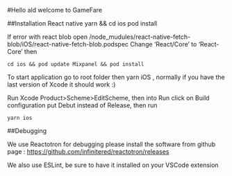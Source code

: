 #Hello ald welcome to GameFare

##Installation React native
    yarn && cd ios pod install

If error with react blob open /node_mudules/react-native-fetch-blob/iOS/react-native-fetch-blob.podspec
Change ‘React/Core’ to ‘React-Core’ then

    cd ios && pod update Mixpanel && pod install

To start application go to root folder then yarn iOS , normally if you have the last version of Xcode it should work :)

Run Xcode Product>Scheme>EditScheme, then into Run click on Build configuration put Debut instead of Release, then run

    yarn ios

##Debugging

We use Reactotron for debugging please install the software from github page : https://github.com/infinitered/reactotron/releases

We also use ESLint, be sure to have it installed on your VSCode extension
